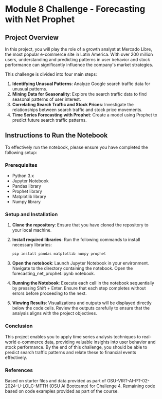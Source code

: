 # Module 8 Challenge - Forecasting with Net Prophet

## Project Overview

In this project, you will play the role of a growth analyst at Mercado Libre, the most popular e-commerce site in Latin America. With over 200 million users, understanding and predicting patterns in user behavior and stock performance can significantly influence the company's market strategies.

This challenge is divided into four main steps:

1. **Identifying Unusual Patterns**: Analyze Google search traffic data for unusual patterns.
2. **Mining Data for Seasonality**: Explore the search traffic data to find seasonal patterns of user interest.
3. **Correlating Search Traffic and Stock Prices**: Investigate the relationships between search traffic and stock price movements.
4. **Time Series Forecasting with Prophet**: Create a model using Prophet to predict future search traffic patterns.

## Instructions to Run the Notebook

To effectively run the notebook, please ensure you have completed the following setup:

### Prerequisites

- Python 3.x
- Jupyter Notebook
- Pandas library
- Prophet library
- Matplotlib library
- Numpy library

### Setup and Installation

1. **Clone the repository**: Ensure that you have cloned the repository to your local machine.
2. **Install required libraries**: Run the following commands to install necessary libraries:
   ```bash
   pip install pandas matplotlib numpy prophet


3. **Open the notebook**:
Launch Jupyter Notebook in your environment.
Navigate to the directory containing the notebook.
Open the forecasting_net_prophet.ipynb notebook.


4. **Running the Notebook**:
Execute each cell in the notebook sequentially by pressing Shift + Enter.
Ensure that each step completes without errors before proceeding to the next.

5. **Viewing Results**:
Visualizations and outputs will be displayed directly below the code cells.
Review the outputs carefully to ensure that the analysis aligns with the project objectives.


### Conclusion
This project enables you to apply time series analysis techniques to real-world e-commerce data, providing valuable insights into user behavior and stock performance. By the end of this challenge, you should be able to predict search traffic patterns and relate these to financial events effectively.

### References
Based on starter files and data provided as part of OSU-VIRT-AI-PT-02-2024-U-LOLC-MTTH (OSU AI Bootcamp) for Challenge 4. Remaining code based on code examples provided as part of the course.

